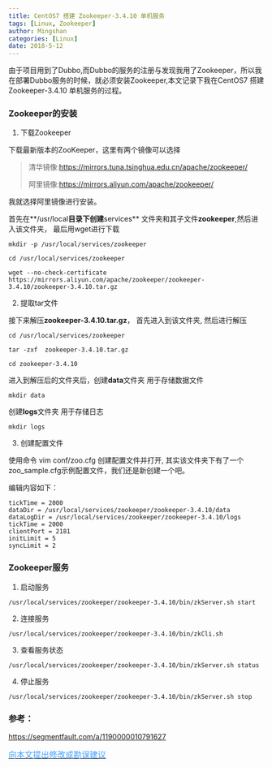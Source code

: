 ```yaml
---
title: CentOS7 搭建 Zookeeper-3.4.10 单机服务
tags: [Linux, Zookeeper]
author: Mingshan
categories: [Linux]
date: 2018-5-12
---
```


由于项目用到了Dubbo,而Dubbo的服务的注册与发现我用了Zookeeper，所以我在部署Dubbo服务的时候，就必须安装Zookeeper,本文记录下我在CentOS7 搭建 Zookeeper-3.4.10 单机服务的过程。

<!-- more -->

### Zookeeper的安装

1. 下载Zookeeper

下载最新版本的ZooKeeper，这里有两个镜像可以选择

> 清华镜像:https://mirrors.tuna.tsinghua.edu.cn/apache/zookeeper/
> 
> 阿里镜像:https://mirrors.aliyun.com/apache/zookeeper/

我就选择阿里镜像进行安装。

首先在**/usr/local**目录下创建**services** 文件夹和其子文件**zookeeper**,然后进入该文件夹，
最后用wget进行下载

```
mkdir -p /usr/local/services/zookeeper

cd /usr/local/services/zookeeper

wget --no-check-certificate  https://mirrors.aliyun.com/apache/zookeeper/zookeeper-3.4.10/zookeeper-3.4.10.tar.gz

```

2. 提取tar文件

接下来解压**zookeeper-3.4.10.tar.gz**， 首先进入到该文件夹, 然后进行解压

```
cd /usr/local/services/zookeeper

tar -zxf  zookeeper-3.4.10.tar.gz

cd zookeeper-3.4.10
```

进入到解压后的文件夹后，创建**data**文件夹 用于存储数据文件


```
mkdir data
```

创建**logs**文件夹 用于存储日志


```
mkdir logs
```

3. 创建配置文件

使用命令 vim conf/zoo.cfg 创建配置文件并打开, 其实该文件夹下有了一个zoo_sample.cfg示例配置文件，我们还是新创建一个吧。

编辑内容如下：


```
tickTime = 2000
dataDir = /usr/local/services/zookeeper/zookeeper-3.4.10/data
dataLogDir = /usr/local/services/zookeeper/zookeeper-3.4.10/logs
tickTime = 2000
clientPort = 2181
initLimit = 5
syncLimit = 2
```


### Zookeeper服务

1. 启动服务


```
/usr/local/services/zookeeper/zookeeper-3.4.10/bin/zkServer.sh start
```

2. 连接服务


```
/usr/local/services/zookeeper/zookeeper-3.4.10/bin/zkCli.sh
```

3. 查看服务状态


```
/usr/local/services/zookeeper/zookeeper-3.4.10/bin/zkServer.sh status
```

4. 停止服务


```
/usr/local/services/zookeeper/zookeeper-3.4.10/bin/zkServer.sh stop
```


### 参考：

https://segmentfault.com/a/1190000010791627


[<font size=3 color="#409EFF">向本文提出修改或勘误建议</font>](https://github.com/mstao/mstao.github.io/blob/hexo/source/_posts/centos7-zookeeper.md)